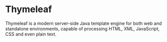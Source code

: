 # Thymeleaf

Thymeleaf is a modern server-side Java template engine for both web and standalone environments,
capable of processing HTML, XML, JavaScript, CSS and even plain text.
